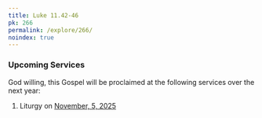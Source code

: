 ```yaml
---
title: Luke 11.42-46
pk: 266
permalink: /explore/266/
noindex: true
---
```


### Upcoming Services

God willing, this Gospel will be proclaimed at the following services over the next year:


1. Liturgy on [November,  5, 2025](https://orthocal.info/readings/gregorian/2025/11/05/)
